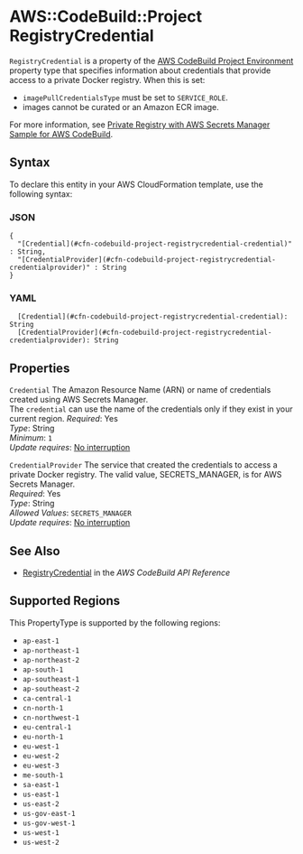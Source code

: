 # AWS::CodeBuild::Project RegistryCredential<a name="aws-properties-codebuild-project-registrycredential"></a>

 `RegistryCredential` is a property of the [AWS CodeBuild Project Environment ](https://docs.aws.amazon.com/AWSCloudFormation/latest/UserGuide/aws-properties-codebuild-project-environment.html) property type that specifies information about credentials that provide access to a private Docker registry\. When this is set: 
+  `imagePullCredentialsType` must be set to `SERVICE_ROLE`\. 
+  images cannot be curated or an Amazon ECR image\.

 For more information, see [Private Registry with AWS Secrets Manager Sample for AWS CodeBuild](https://docs.aws.amazon.com/codebuild/latest/userguide/sample-private-registry.html)\. 

## Syntax<a name="aws-properties-codebuild-project-registrycredential-syntax"></a>

To declare this entity in your AWS CloudFormation template, use the following syntax:

### JSON<a name="aws-properties-codebuild-project-registrycredential-syntax.json"></a>

```
{
  "[Credential](#cfn-codebuild-project-registrycredential-credential)" : String,
  "[CredentialProvider](#cfn-codebuild-project-registrycredential-credentialprovider)" : String
}
```

### YAML<a name="aws-properties-codebuild-project-registrycredential-syntax.yaml"></a>

```
  [Credential](#cfn-codebuild-project-registrycredential-credential): String
  [CredentialProvider](#cfn-codebuild-project-registrycredential-credentialprovider): String
```

## Properties<a name="aws-properties-codebuild-project-registrycredential-properties"></a>

`Credential`  <a name="cfn-codebuild-project-registrycredential-credential"></a>
 The Amazon Resource Name \(ARN\) or name of credentials created using AWS Secrets Manager\.   
 The `credential` can use the name of the credentials only if they exist in your current region\. 
*Required*: Yes  
*Type*: String  
*Minimum*: `1`  
*Update requires*: [No interruption](https://docs.aws.amazon.com/AWSCloudFormation/latest/UserGuide/using-cfn-updating-stacks-update-behaviors.html#update-no-interrupt)

`CredentialProvider`  <a name="cfn-codebuild-project-registrycredential-credentialprovider"></a>
 The service that created the credentials to access a private Docker registry\. The valid value, SECRETS\_MANAGER, is for AWS Secrets Manager\.   
*Required*: Yes  
*Type*: String  
*Allowed Values*: `SECRETS_MANAGER`  
*Update requires*: [No interruption](https://docs.aws.amazon.com/AWSCloudFormation/latest/UserGuide/using-cfn-updating-stacks-update-behaviors.html#update-no-interrupt)

## See Also<a name="aws-properties-codebuild-project-registrycredential--seealso"></a>
+  [ RegistryCredential](https://docs.aws.amazon.com/codebuild/latest/APIReference/API_RegistryCredential.html) in the *AWS CodeBuild API Reference* 

## Supported Regions

This PropertyType is supported by the following regions:

- `ap-east-1`
- `ap-northeast-1`
- `ap-northeast-2`
- `ap-south-1`
- `ap-southeast-1`
- `ap-southeast-2`
- `ca-central-1`
- `cn-north-1`
- `cn-northwest-1`
- `eu-central-1`
- `eu-north-1`
- `eu-west-1`
- `eu-west-2`
- `eu-west-3`
- `me-south-1`
- `sa-east-1`
- `us-east-1`
- `us-east-2`
- `us-gov-east-1`
- `us-gov-west-1`
- `us-west-1`
- `us-west-2`
